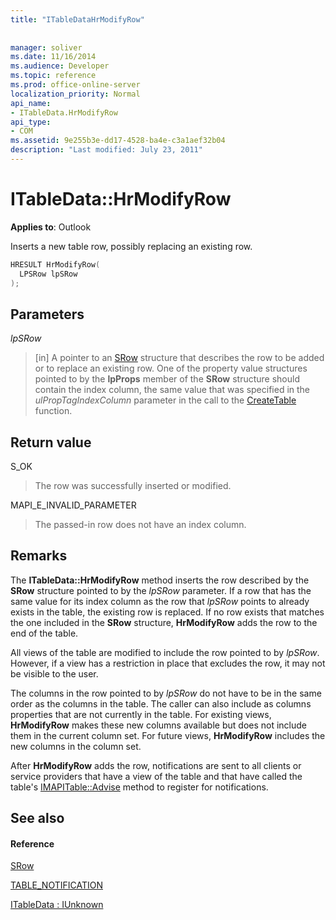 ```yaml
---
title: "ITableDataHrModifyRow"
 
 
manager: soliver
ms.date: 11/16/2014
ms.audience: Developer
ms.topic: reference
ms.prod: office-online-server
localization_priority: Normal
api_name:
- ITableData.HrModifyRow
api_type:
- COM
ms.assetid: 9e255b3e-dd17-4528-ba4e-c3a1aef32b04
description: "Last modified: July 23, 2011"
---
```


# ITableData::HrModifyRow

  
  
**Applies to**: Outlook 
  
Inserts a new table row, possibly replacing an existing row.
  
```cpp
HRESULT HrModifyRow(
  LPSRow lpSRow
);
```

## Parameters

 _lpSRow_
  
> [in] A pointer to an [SRow](srow.md) structure that describes the row to be added or to replace an existing row. One of the property value structures pointed to by the **lpProps** member of the **SRow** structure should contain the index column, the same value that was specified in the  _ulPropTagIndexColumn_ parameter in the call to the [CreateTable](createtable.md) function. 
    
## Return value

S_OK 
  
> The row was successfully inserted or modified.
    
MAPI_E_INVALID_PARAMETER 
  
> The passed-in row does not have an index column.
    
## Remarks

The **ITableData::HrModifyRow** method inserts the row described by the **SRow** structure pointed to by the  _lpSRow_ parameter. If a row that has the same value for its index column as the row that  _lpSRow_ points to already exists in the table, the existing row is replaced. If no row exists that matches the one included in the **SRow** structure, **HrModifyRow** adds the row to the end of the table. 
  
All views of the table are modified to include the row pointed to by  _lpSRow_. However, if a view has a restriction in place that excludes the row, it may not be visible to the user. 
  
The columns in the row pointed to by  _lpSRow_ do not have to be in the same order as the columns in the table. The caller can also include as columns properties that are not currently in the table. For existing views, **HrModifyRow** makes these new columns available but does not include them in the current column set. For future views, **HrModifyRow** includes the new columns in the column set. 
  
After **HrModifyRow** adds the row, notifications are sent to all clients or service providers that have a view of the table and that have called the table's [IMAPITable::Advise](imapitable-advise.md) method to register for notifications. 
  
## See also

#### Reference

[SRow](srow.md)
  
[TABLE_NOTIFICATION](table_notification.md)
  
[ITableData : IUnknown](itabledataiunknown.md)

